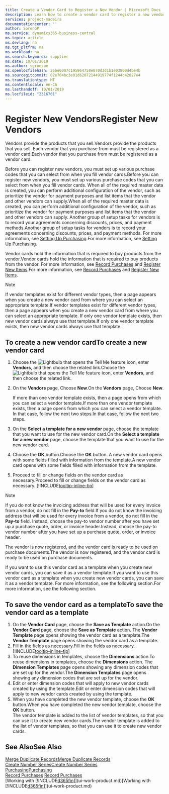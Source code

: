 ```yaml
---
title: Create a Vendor Card to Register a New Vendor | Microsoft Docs
description: Learn how to create a vendor card to register a new vendor or supplier.
services: project-madeira
documentationcenter: ''
author: SorenGP
ms.service: dynamics365-business-central
ms.topic: article
ms.devlang: na
ms.tgt_pltfrm: na
ms.workload: na
ms.search.keywords: supplier
ms.date: 10/01/2019
ms.author: sgroespe
ms.openlocfilehash: 26be6007c195964758e070d3d1b1e03800d4be4b
ms.sourcegitcommit: 02e704bc3e01d62072144919774f1244c42827e4
ms.translationtype: HT
ms.contentlocale: en-CA
ms.lasthandoff: 10/01/2019
ms.locfileid: "2316701"
---
```

# <a name="register-new-vendors"></a><span data-ttu-id="1943d-103">Register New Vendors</span><span class="sxs-lookup"><span data-stu-id="1943d-103">Register New Vendors</span></span>
<span data-ttu-id="1943d-104">Vendors provide the products that you sell.</span><span class="sxs-lookup"><span data-stu-id="1943d-104">Vendors provide the products that you sell.</span></span> <span data-ttu-id="1943d-105">Each vendor that you purchase from must be registered as a vendor card.</span><span class="sxs-lookup"><span data-stu-id="1943d-105">Each vendor that you purchase from must be registered as a vendor card.</span></span>

<span data-ttu-id="1943d-106">Before you can register new vendors, you must set up various purchase codes that you can select from when you fill vendor cards.</span><span class="sxs-lookup"><span data-stu-id="1943d-106">Before you can register new vendors, you must set up various purchase codes that you can select from when you fill vendor cards.</span></span> <span data-ttu-id="1943d-107">When all of the required master data is created, you can perform additional configuration of the vendor, such as prioritize the vendor for payment purposes and list items that the vendor and other vendors can supply.</span><span class="sxs-lookup"><span data-stu-id="1943d-107">When all of the required master data is created, you can perform additional configuration of the vendor, such as prioritize the vendor for payment purposes and list items that the vendor and other vendors can supply.</span></span> <span data-ttu-id="1943d-108">Another group of setup tasks for vendors is to record your agreements concerning discounts, prices, and payment methods.</span><span class="sxs-lookup"><span data-stu-id="1943d-108">Another group of setup tasks for vendors is to record your agreements concerning discounts, prices, and payment methods.</span></span> <span data-ttu-id="1943d-109">For more information, see [Setting Up Purchasing](purchasing-setup-purchasing.md).</span><span class="sxs-lookup"><span data-stu-id="1943d-109">For more information, see [Setting Up Purchasing](purchasing-setup-purchasing.md).</span></span>

<span data-ttu-id="1943d-110">Vendor cards hold the information that is required to buy products from the vendor.</span><span class="sxs-lookup"><span data-stu-id="1943d-110">Vendor cards hold the information that is required to buy products from the vendor.</span></span> <span data-ttu-id="1943d-111">For more information, see [Record Purchases](purchasing-how-record-purchases.md) and [Register New Items](inventory-how-register-new-items.md).</span><span class="sxs-lookup"><span data-stu-id="1943d-111">For more information, see [Record Purchases](purchasing-how-record-purchases.md) and [Register New Items](inventory-how-register-new-items.md).</span></span>

> [!NOTE]  
>   <span data-ttu-id="1943d-112">If vendor templates exist for different vendor types, then a page appears when you create a new vendor card from where you can select an appropriate template.</span><span class="sxs-lookup"><span data-stu-id="1943d-112">If vendor templates exist for different vendor types, then a page appears when you create a new vendor card from where you can select an appropriate template.</span></span> <span data-ttu-id="1943d-113">If only one vendor template exists, then new vendor cards always use that template.</span><span class="sxs-lookup"><span data-stu-id="1943d-113">If only one vendor template exists, then new vendor cards always use that template.</span></span>

## <a name="to-create-a-new-vendor-card"></a><span data-ttu-id="1943d-114">To create a new vendor card</span><span class="sxs-lookup"><span data-stu-id="1943d-114">To create a new vendor card</span></span>
1. <span data-ttu-id="1943d-115">Choose the ![Lightbulb that opens the Tell Me feature](media/ui-search/search_small.png "Tell me what you want to do") icon, enter **Vendors**, and then choose the related link.</span><span class="sxs-lookup"><span data-stu-id="1943d-115">Choose the ![Lightbulb that opens the Tell Me feature](media/ui-search/search_small.png "Tell me what you want to do") icon, enter **Vendors**, and then choose the related link.</span></span>  
2. <span data-ttu-id="1943d-116">On the **Vendors** page, Choose **New**.</span><span class="sxs-lookup"><span data-stu-id="1943d-116">On the **Vendors** page, Choose **New**.</span></span>

    <span data-ttu-id="1943d-117">If more than one vendor template exists, then a page opens from which you can select a vendor template.</span><span class="sxs-lookup"><span data-stu-id="1943d-117">If more than one vendor template exists, then a page opens from which you can select a vendor template.</span></span> <span data-ttu-id="1943d-118">In that case, follow the next two steps.</span><span class="sxs-lookup"><span data-stu-id="1943d-118">In that case, follow the next two steps.</span></span>
3. <span data-ttu-id="1943d-119">On the **Select a template for a new vendor** page, choose the template that you want to use for the new vendor card.</span><span class="sxs-lookup"><span data-stu-id="1943d-119">On the **Select a template for a new vendor** page, choose the template that you want to use for the new vendor card.</span></span>
4. <span data-ttu-id="1943d-120">Choose the **OK** button.</span><span class="sxs-lookup"><span data-stu-id="1943d-120">Choose the **OK** button.</span></span> <span data-ttu-id="1943d-121">A new vendor card opens with some fields filled with information from the template.</span><span class="sxs-lookup"><span data-stu-id="1943d-121">A new vendor card opens with some fields filled with information from the template.</span></span>
5. <span data-ttu-id="1943d-122">Proceed to fill or change fields on the vendor card as necessary.</span><span class="sxs-lookup"><span data-stu-id="1943d-122">Proceed to fill or change fields on the vendor card as necessary.</span></span> [!INCLUDE[tooltip-inline-tip](includes/tooltip-inline-tip_md.md)]

> [!NOTE]  
>   <span data-ttu-id="1943d-123">If you do not know the invoicing address that will be used for every invoice from a vendor, do not fill in the **Pay-to** field.</span><span class="sxs-lookup"><span data-stu-id="1943d-123">If you do not know the invoicing address that will be used for every invoice from a vendor, do not fill in the **Pay-to** field.</span></span> <span data-ttu-id="1943d-124">Instead, choose the pay-to vendor number after you have set up a purchase quote, order, or invoice header.</span><span class="sxs-lookup"><span data-stu-id="1943d-124">Instead, choose the pay-to vendor number after you have set up a purchase quote, order, or invoice header.</span></span>

<span data-ttu-id="1943d-125">The vendor is now registered, and the vendor card is ready to be used on purchase documents.</span><span class="sxs-lookup"><span data-stu-id="1943d-125">The vendor is now registered, and the vendor card is ready to be used on purchase documents.</span></span>

<span data-ttu-id="1943d-126">If you want to use this vendor card as a template when you create new vendor cards, you can save it as a vendor template.</span><span class="sxs-lookup"><span data-stu-id="1943d-126">If you want to use this vendor card as a template when you create new vendor cards, you can save it as a vendor template.</span></span> <span data-ttu-id="1943d-127">For more information, see the following section.</span><span class="sxs-lookup"><span data-stu-id="1943d-127">For more information, see the following section.</span></span>

## <a name="to-save-the-vendor-card-as-a-template"></a><span data-ttu-id="1943d-128">To save the vendor card as a template</span><span class="sxs-lookup"><span data-stu-id="1943d-128">To save the vendor card as a template</span></span>
1. <span data-ttu-id="1943d-129">On the **Vendor Card** page, choose the **Save as Template** action.</span><span class="sxs-lookup"><span data-stu-id="1943d-129">On the **Vendor Card** page, choose the **Save as Template** action.</span></span> <span data-ttu-id="1943d-130">The **Vendor Template** page opens showing the vendor card as a template.</span><span class="sxs-lookup"><span data-stu-id="1943d-130">The **Vendor Template** page opens showing the vendor card as a template.</span></span>
2. <span data-ttu-id="1943d-131">Fill in the fields as necessary.</span><span class="sxs-lookup"><span data-stu-id="1943d-131">Fill in the fields as necessary.</span></span> [!INCLUDE[tooltip-inline-tip](includes/tooltip-inline-tip_md.md)]
3. <span data-ttu-id="1943d-132">To reuse dimensions in templates, choose the **Dimensions** action.</span><span class="sxs-lookup"><span data-stu-id="1943d-132">To reuse dimensions in templates, choose the **Dimensions** action.</span></span> <span data-ttu-id="1943d-133">The **Dimension Templates** page opens showing any dimension codes that are set up for the vendor.</span><span class="sxs-lookup"><span data-stu-id="1943d-133">The **Dimension Templates** page opens showing any dimension codes that are set up for the vendor.</span></span>
4. <span data-ttu-id="1943d-134">Edit or enter dimension codes that will apply to new vendor cards created by using the template.</span><span class="sxs-lookup"><span data-stu-id="1943d-134">Edit or enter dimension codes that will apply to new vendor cards created by using the template.</span></span>
5. <span data-ttu-id="1943d-135">When you have completed the new vendor template, choose the **OK** button.</span><span class="sxs-lookup"><span data-stu-id="1943d-135">When you have completed the new vendor template, choose the **OK** button.</span></span>  
   <span data-ttu-id="1943d-136">The vendor template is added to the list of vendor templates, so that you can use it to create new vendor cards.</span><span class="sxs-lookup"><span data-stu-id="1943d-136">The vendor template is added to the list of vendor templates, so that you can use it to create new vendor cards.</span></span>

## <a name="see-also"></a><span data-ttu-id="1943d-137">See Also</span><span class="sxs-lookup"><span data-stu-id="1943d-137">See Also</span></span>
[<span data-ttu-id="1943d-138">Merge Duplicate Records</span><span class="sxs-lookup"><span data-stu-id="1943d-138">Merge Duplicate Records</span></span>](sales-how-merge-duplicate-records.md)  
[<span data-ttu-id="1943d-139">Create Number Series</span><span class="sxs-lookup"><span data-stu-id="1943d-139">Create Number Series</span></span>](ui-create-number-series.md)  
[<span data-ttu-id="1943d-140">Purchasing</span><span class="sxs-lookup"><span data-stu-id="1943d-140">Purchasing</span></span>](purchasing-manage-purchasing.md)  
<span data-ttu-id="1943d-141">[Record Purchases](purchasing-how-record-purchases.md) </span><span class="sxs-lookup"><span data-stu-id="1943d-141">[Record Purchases](purchasing-how-record-purchases.md) </span></span>  
<span data-ttu-id="1943d-142">[Working with [!INCLUDE[d365fin](includes/d365fin_md.md)]](ui-work-product.md)</span><span class="sxs-lookup"><span data-stu-id="1943d-142">[Working with [!INCLUDE[d365fin](includes/d365fin_md.md)]](ui-work-product.md)</span></span>  
